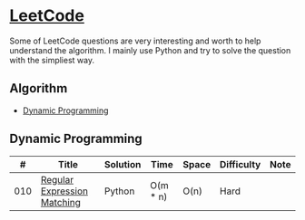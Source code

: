 # [LeetCode](https://leetcode.com/problemset/algorithms/)
Some of LeetCode questions are very interesting and worth to help understand the algorithm.
I mainly use Python and try to solve the question with the simpliest way.

## Algorithm

* [Dynamic Programming](https://github.com/chihhoyen/LeetCode#dynamic-programming)

## Dynamic Programming
|  #  | Title           |  Solution       |  Time           | Space           | Difficulty    | Note | 
|-----|---------------- | --------------- | --------------- | --------------- | ------------- | -----|
010| [Regular Expression Matching](https://leetcode.com/problems/regular-expression-matching/) | Python | O(m * n) | O(n) | Hard |

